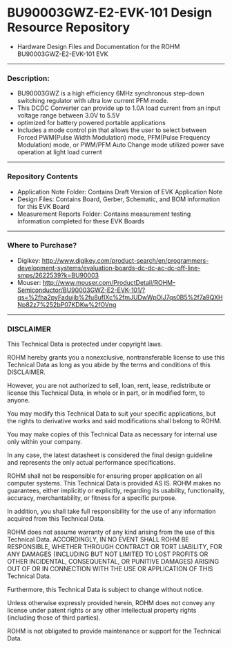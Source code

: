 # BU90003GWZ-E2-EVK-101 Design Resource Repository
* Hardware Design Files and Documentation for the ROHM BU90003GWZ-E2-EVK-101 EVK

----
### Description: 
* BU90003GWZ is a high efficiency 6MHz synchronous step-down switching regulator with ultra low current PFM mode.
* This DCDC Converter can provide up to 1.0A load current from an input voltage range between 3.0V to 5.5V
* optimized for battery powered portable applications
* Includes a mode control pin that allows the user to select between Forced PWM(Pulse Width Modulation) mode, PFM(Pulse Frequency Modulation) mode, or PWM/PFM Auto Change mode utilized power save operation at light load current

----
### Repository Contents
* Application Note Folder: Contains Draft Version of EVK Application Note
* Design Files: Contains Board, Gerber, Schematic, and BOM information for this EVK Board
* Measurement Reports Folder: Contains measurement testing information completed for these EVK Boards

----
### Where to Purchase?
* Digikey: http://www.digikey.com/product-search/en/programmers-development-systems/evaluation-boards-dc-dc-ac-dc-off-line-smps/2622539?k=BU90003 
* Mouser: http://www.mouser.com/ProductDetail/ROHM-Semiconductor/BU90003GWZ-E2-EVK-101/?qs=%2fha2pyFaduijb%2fu8ufIXc%2fmJUDwWpOIJ7qs0B5%2f7a9QXHNp82z7%252bP07KDKw%2fOVng

----
### DISCLAIMER
This Technical Data is protected under copyright laws.

ROHM hereby grants you a nonexclusive, nontransferable license to use this Technical Data 
as long as you abide by the terms and conditions of this DISCLAIMER. 

However, you are not authorized to sell, loan, rent, lease, redistribute or license this Technical Data, 
in whole or in part, or in modified form, to anyone.

You may modify this Technical Data to suit your specific applications, 
but the rights to derivative works and said modifications shall belong to ROHM. 

You may make copies of this Technical Data as necessary for internal use only within your company.

In any case, the latest datasheet is considered the final design guideline and represents 
the only actual performance specifications.

ROHM shall not be responsible for ensuring proper application on all computer systems.
This Technical Data is provided AS IS. ROHM makes no guarantees, either implicitly or explicitly, 
regarding its usability, functionality, accuracy, merchantability, or fitness for a specific purpose.

In addition, you shall take full responsibility for the use of any information acquired from this Technical Data. 

ROHM does not assume warranty of any kind arising from the use of this Technical Data. ACCORDINGLY, 
IN NO EVENT SHALL ROHM BE RESPONSIBLE, WHETHER THROUGH CONTRACT OR TORT LIABILITY, 
FOR ANY DAMAGES (INCLUDING BUT NOT LIMITED TO LOST PROFITS OR OTHER INCIDENTAL, CONSEQUENTAL, 
OR PUNITIVE DAMAGES) ARISING OUT OF OR IN CONNECTION WITH THE USE OR APPLICATION OF THIS Technical Data.

Furthermore, this Technical Data is subject to change without notice.

Unless otherwise expressly provided herein, ROHM does not convey any license under patent rights 
or any other intellectual property rights (including those of third parties).

ROHM is not obligated to provide maintenance or support for the Technical Data.